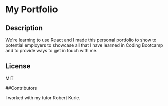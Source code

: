 # My Portfolio

## Description

We're learning to use React and I made this personal portfolio to show to potential employers to showcase all that I have learned in Coding Bootcamp and to provide ways to get in touch with me.

## License

MIT

##Contributors

I worked with my tutor Robert Kurle. 
